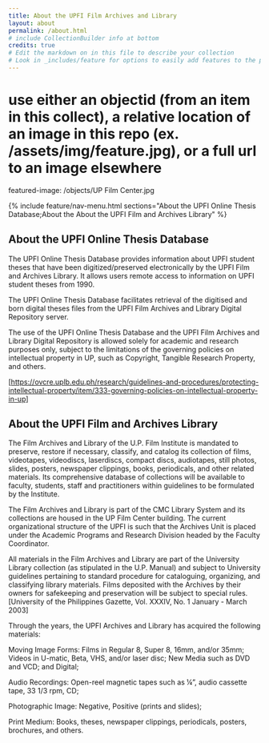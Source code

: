 ```yaml
---
title: About the UPFI Film Archives and Library
layout: about
permalink: /about.html
# include CollectionBuilder info at bottom
credits: true
# Edit the markdown on in this file to describe your collection
# Look in _includes/feature for options to easily add features to the page
---
```


# use either an objectid (from an item in this collect), a relative location of an image in this repo (ex. /assets/img/feature.jpg), or a full url to an image elsewhere
featured-image: /objects/UP Film Center.jpg

{% include feature/nav-menu.html sections="About the UPFI Online Thesis Database;About the About the UPFI Film and Archives Library" %}

## About the UPFI Online Thesis Database

The UPFI Online Thesis Database provides information about UPFI student theses that have been digitized/preserved electronically by the UPFI Film and Archives Library. It allows users remote access to information on UPFI student theses from 1990. 

The UPFI Online Thesis Database facilitates retrieval of the digitised and born digital theses files from the UPFI Film Archives and Library Digital Repository server. 

The use of the UPFI Online Thesis Database and the UPFI Film Archives and Library Digital Repository is allowed solely for academic and research purposes only, subject to the limitations of the governing policies on intellectual property in UP, such as Copyright, Tangible Research Property, and others. 

[https://ovcre.uplb.edu.ph/research/guidelines-and-procedures/protecting-intellectual-property/item/333-governing-policies-on-intellectual-property-in-up]

## About the UPFI Film and Archives Library

The Film Archives and Library of the U.P. Film Institute is mandated to preserve, restore if necessary, classify, and catalog its collection of films, videotapes, videodiscs, laserdiscs, compact discs, audiotapes, still photos, slides, posters, newspaper clippings, books, periodicals, and other related materials. Its comprehensive database of collections will be available to faculty, students, staff and practitioners within guidelines to be formulated by the Institute.

The Film Archives and Library is part of the CMC Library System and its collections are housed in the UP Film Center building. The current organizational structure of the UPFI is such that the Archives Unit is placed under the Academic Programs and Research Division headed by the Faculty Coordinator. 

All materials in the Film Archives and Library are part of the University Library collection (as stipulated in the U.P. Manual) and subject to University guidelines pertaining to standard procedure for cataloguing, organizing, and classifying library materials. Films deposited with the Archives by their owners for safekeeping and preservation will be subject to special rules. [University of the Philippines Gazette, Vol. XXXIV, No. 1 January - March 2003]

Through the years, the UPFI Archives and Library has acquired the following materials:

Moving Image Forms: 
Films in Regular 8, Super 8, 16mm, and/or 35mm; 
Videos in U-matic, Beta, VHS, and/or laser disc; 
New Media such as DVD and VCD; and 
Digital;

Audio Recordings: 
Open-reel magnetic tapes such as ¼”, audio cassette tape, 33 1/3 rpm, CD;

Photographic Image: 
Negative, 
Positive (prints and slides);

Print Medium: 
Books, theses, newspaper clippings, periodicals, posters, brochures, and others.

 


